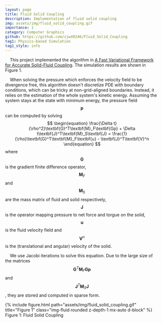 ```yaml
---
layout: page
title: Fluid Solid Coupling
description: Implementation of fluid solid coupling
img: assets/img/fluid_solid_coupling.gif
importance: 1
category: Computer Graphics
github: https://github.com/zjw49246/Fluid_Solid_Coupling
tag1: Physics-based Simulation
tag1_style: info
---
```


&nbsp;&nbsp;&nbsp;&nbsp;This project implemented the algorithm in <a href="https://dl.acm.org/doi/abs/10.1145/1276377.1276502">A Fast Variational Framework for Accurate Solid-Fluid Coupling</a>. The simulation results are shown in Figure 1.

&nbsp;&nbsp;&nbsp;&nbsp;When solving the pressure which enforces the velocity field to be divergence free, this algorithm doesn't discretize PDE with boundary conditions, which can be tricky at non-grid-aligned boundaries. Instead, it relies on the estimation of the whole system's kinetic energy. Assuming the system stays at the state with minimum energy, the pressure field $$\textbf{p}$$ can be computed by solving
$$
\begin{equation}
\frac{\Delta t}{\rho^2}\textbf{G}^T\textbf{M}_F\textbf{Gp} + \Delta t\textbf{J}^T\textbf{M}_S\textbf{J} = \frac{1}{\rho}\textbf{G}^T\textbf{M}_F\textbf{u} - \textbf{J}^T\textbf{V}^n
\end{equation}
$$
where $$\textbf{G}$$ is the gradient finite difference operator, $$\textbf{M}_F$$ and $$\textbf{M}_S$$ are the mass matrix of fluid and solid respectively, $$\textbf{J}$$ is the operator mapping pressure to net force and torgue on the solid, $$\textbf{u}$$ is the fluid velocity field and $$\textbf{V}^n$$ is the (translational and angular) velocity of the solid.

&nbsp;&nbsp;&nbsp;&nbsp;We use Jacobi iterations to solve this equation. Due to the large size of the matrices $$\textbf{G}^T\textbf{M}_F\textbf{Gp}$$ and $$\textbf{J}^T\textbf{M}_S\textbf{J}$$, they are stored and computed in sparse form.

<div class="row">
    <div class="col-sm mt-3 mt-md-0">
        {% include figure.html path="assets/img/fluid_solid_coupling.gif" title="Figure 1" class="img-fluid rounded z-depth-1 mx-auto d-block" %}
    </div>
</div>
<div class="caption">
    Figure 1: Fluid Solid Coupling
</div>